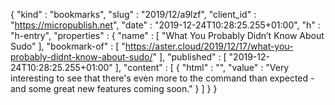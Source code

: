 {
  "kind" : "bookmarks",
  "slug" : "2019/12/a9lzf",
  "client_id" : "https://micropublish.net",
  "date" : "2019-12-24T10:28:25.255+01:00",
  "h" : "h-entry",
  "properties" : {
    "name" : [ "What You Probably Didn’t Know About Sudo" ],
    "bookmark-of" : [ "https://aster.cloud/2019/12/17/what-you-probably-didnt-know-about-sudo/" ],
    "published" : [ "2019-12-24T10:28:25.255+01:00" ],
    "content" : [ {
      "html" : "",
      "value" : "Very interesting to see that there's even more to the command than expected - and some great new features coming soon."
    } ]
  }
}

